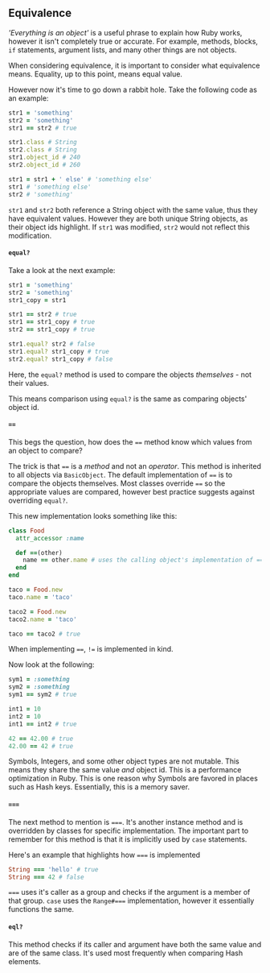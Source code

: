 ## Equivalence

*'Everything is an object'* is a useful phrase to explain how Ruby works, however it isn't completely true or accurate.  For example, methods, blocks, `if` statements, argument lists, and many other things are not objects.

When considering equivalence, it is important to consider what equivalence means.  Equality, up to this point, means equal value.

However now it's time to go down a rabbit hole.  Take the following code as an example:
```ruby
str1 = 'something'
str2 = 'something'
str1 == str2 # true

str1.class # String
str2.class # String
str1.object_id # 240
str2.object_id # 260

str1 = str1 + ' else' # 'something else'
str1 # 'something else'
str2 # 'something'
```

`str1` and `str2` both reference a String object with the same value, thus they have equivalent values.  However they are both unique String objects, as their object ids highlight.  If `str1` was modified, `str2` would not reflect this modification.


#### `equal?`

Take a look at the next example:
```ruby
str1 = 'something'
str2 = 'something'
str1_copy = str1

str1 == str2 # true
str1 == str1_copy # true
str2 == str1_copy # true

str1.equal? str2 # false
str1.equal? str1_copy # true
str2.equal? str1_copy # false
```

Here, the `equal?` method is used to compare the objects *themselves* - not their values.

This means comparison using `equal?` is the same as comparing objects' object id.

#### `==`

This begs the question, how does the `==` method know which values from an object to compare?

The trick is that `==` is a *method* and not an *operator*.  This method is inherited to all objects via `BasicObject`.  The default implementation of `==` is to compare the objects themselves.  Most classes override `==` so the appropriate values are compared, however best practice suggests against overriding `equal?`.

This new implementation looks something like this:
```ruby
class Food
  attr_accessor :name

  def ==(other)
    name == other.name # uses the calling object's implementation of ==
  end
end

taco = Food.new
taco.name = 'taco'

taco2 = Food.new
taco2.name = 'taco'

taco == taco2 # true
```

When implementing `==`, `!=` is implemented in kind.

Now look at the following:
```ruby
sym1 = :something
sym2 = :something
sym1 == sym2 # true

int1 = 10
int2 = 10
int1 == int2 # true

42 == 42.00 # true
42.00 == 42 # true
```

Symbols, Integers, and some other object types are not mutable.  This means they share the same value *and* object id.  This is a performance optimization in Ruby.  This is one reason why Symbols are favored in places such as Hash keys.  Essentially, this is a memory saver.

#### `===`

The next method to mention is `===`.  It's another instance method and is overridden by classes for specific implementation.  The important part to remember for this method is that it is implicitly used by `case` statements.

Here's an example that highlights how `===` is implemented
```ruby
String === 'hello' # true
String === 42 # false
```

`===` uses it's caller as a group and checks if the argument is a member of that group.  `case` uses the `Range#===` implementation, however it essentially functions the same.

#### `eql?`

This method checks if its caller and argument have both the same value and are of the same class.  It's used most frequently when comparing Hash elements.
